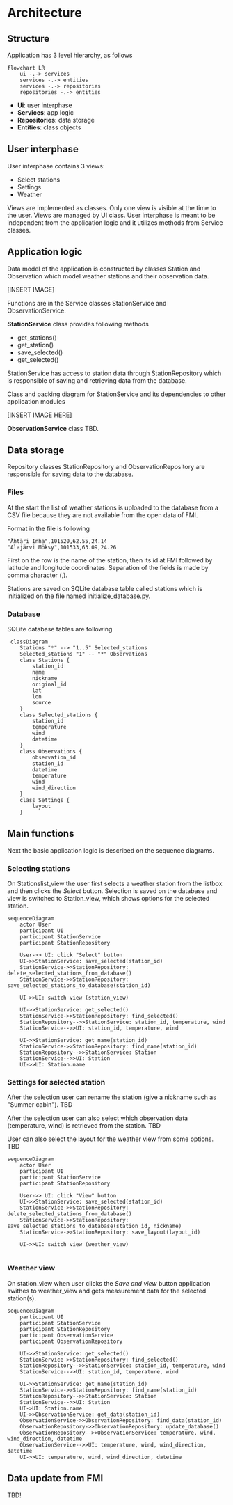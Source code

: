 # Architecture
## Structure

Application has 3 level hierarchy, as follows

```mermaid
flowchart LR
    ui -.-> services
    services -.-> entities
    services -.-> repositories
    repositories -.-> entities
```

- **Ui**: user interphase
- **Services**: app logic
- **Repositories**: data storage
- **Entities**: class objects


## User interphase

User interphase contains 3 views:
- Select stations
- Settings
- Weather

Views are implemented as classes. Only one view is visible at the time to the user. Views are managed by UI class. User interphase is meant to be independent from the application logic and it utilizes methods from Service classes.

## Application logic

Data model of the application is constructed by classes Station and Observation which model weather stations and their observation data. 

[INSERT IMAGE]

Functions are in the Service classes StationService and ObservationService. 

**StationService** class provides following methods
- get_stations()
- get_station()
- save_selected()
- get_selected()

StationService has access to station data through StationRepository which is responsible of saving and retrieving data from the database.

Class and packing diagram for StationService and its dependencies to other application modules

[INSERT IMAGE HERE]

**ObservationService** class TBD.


## Data storage

Repository classes StationRepository and ObservationRepository are responsible for saving data to the database.

### Files

At the start the list of weather stations is uploaded to the database from a CSV file because they are not available from the open data of FMI.

Format in the file is following
```
"Ähtäri Inha",101520,62.55,24.14
"Alajärvi Möksy",101533,63.09,24.26
```

First on the row is the name of the station, then its id at FMI followed by latitude and longitude coordinates. Separation of the fields is made by comma character (,).

Stations are saved on SQLite database table called stations which is initialized on the file named initialize_database.py.

### Database

SQLite database tables are following 

```mermaid
 classDiagram
    Stations "*" --> "1..5" Selected_stations
    Selected_stations "1" -- "*" Observations
    class Stations {
        station_id
        name
        nickname
        original_id
        lat
        lon
        source
    }
    class Selected_stations {
        station_id
        temperature
        wind
        datetime
    }
    class Observations {
        observation_id
        station_id
        datetime
        temperature
        wind
        wind_direction
    }
    class Settings {
        layout
    }
```

## Main functions

Next the basic application logic is described on the sequence diagrams.

### Selecting stations
On Stationslist_view the user first selects a weather station from the listbox and then clicks the _Select_ button. Selection is saved on the database and view is switched to Station_view, which shows options for the selected station. 

```mermaid
sequenceDiagram
    actor User
    participant UI
    participant StationService
    participant StationRepository

    User->> UI: click "Select" button
    UI->>StationService: save_selected(station_id)
    StationService->>StationRepository: delete_selected_stations_from_database()
    StationService->>StationRepository: save_selected_stations_to_database(station_id)

    UI->>UI: switch view (station_view)

    UI->>StationService: get_selected()
    StationService->>StationRepository: find_selected()
    StationRepository-->>StationService: station_id, temperature, wind
    StationService-->>UI: station_id, temperature, wind

    UI->>StationService: get_name(station_id)
    StationService->>StationRepository: find_name(station_id)
    StationRepository-->>StationService: Station
    StationService-->>UI: Station
    UI->>UI: Station.name
```

### Settings for selected station

After the selection user can rename the station (give a nickname such as "Summer cabin"). TBD

After the selection user can also select which observation data (temperature, wind) is retrieved from the station. TBD

User can also select the layout for the weather view from some options. TBD

```mermaid
sequenceDiagram
    actor User
    participant UI
    participant StationService
    participant StationRepository

    User->> UI: click "View" button
    UI->>StationService: save_selected(station_id)
    StationService->>StationRepository: delete_selected_stations_from_database()
    StationService->>StationRepository: save_selected_stations_to_database(station_id, nickname)
    StationService->>StationRepository: save_layout(layout_id)

    UI->>UI: switch view (weather_view)


```


### Weather view

On station_view when user clicks the _Save and view_ button application swithes to weather_view and gets measurement data for the selected station(s). 

```mermaid
sequenceDiagram
    participant UI
    participant StationService
    participant StationRepository
    participant ObservationService
    participant ObservationRepository

    UI->>StationService: get_selected()
    StationService->>StationRepository: find_selected()
    StationRepository-->>StationService: station_id, temperature, wind
    StationService-->>UI: station_id, temperature, wind

    UI->>StationService: get_name(station_id)
    StationService->>StationRepository: find_name(station_id)
    StationRepository-->>StationService: Station
    StationService-->>UI: Station
    UI->UI: Station.name
    UI->>ObservationService: get_data(station_id)
    ObservationService->>ObservationRepository: find_data(station_id)
    ObservationRepository->>ObservationRepository: update_database()
    ObservationRepository-->>ObservationService: temperature, wind, wind_direction, datetime
    ObservationService-->>UI: temperature, wind, wind_direction, datetime
    UI->>UI: temperature, wind, wind_direction, datetime

```




## Data update from FMI
TBD!